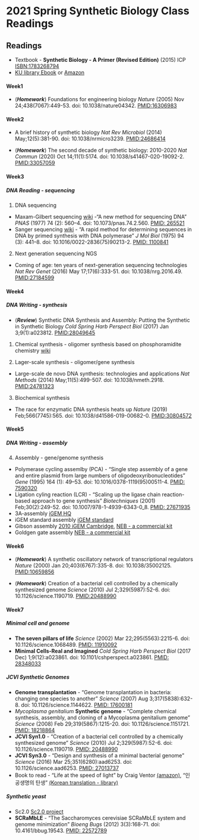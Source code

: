 2021 Spring Synthetic Biology Class Readings
================

## Readings

  - Textbook - **Synthetic Biology - A Primer (Revised Edition)** (2015)
    ICP <ISBN:1783268794>
  - [KU library
    Ebook](https://library.korea.ac.kr/datause/ebook/ebook-search-a/?fi1=&q1=synthetic%20biology%20a%20primer)
    or
    [Amazon](https://www.amazon.com/Synthetic-Biology-Revised-Geoff-Baldwin/dp/1783268794)

#### Week1

  - (***Homework***) Foundations for engineering biology *Nature* (2005)
    Nov 24;438(7067):449-53. doi: 10.1038/nature04342.
    [PMID:16306983](https://pubmed.ncbi.nlm.nih.gov/16306983/)

#### Week2

  - A brief history of synthetic biology *Nat Rev Microbiol* (2014)
    May;12(5):381-90. doi: 10.1038/nrmicro3239.
    [PMID:24686414](https://pubmed.ncbi.nlm.nih.gov/24686414/)

  - (***Homework***) The second decade of synthetic biology: 2010-2020
    *Nat Commun* (2020) Oct 14;11(1):5174. doi:
    10.1038/s41467-020-19092-2.
    [PMID:33057059](https://pubmed.ncbi.nlm.nih.gov/33057059/)

#### Week3

##### *DNA Reading* - sequencing

1.  DNA sequencing

<!-- end list -->

  - Maxam-Gilbert sequencing
    [wiki](https://en.wikipedia.org/wiki/Maxam%E2%80%93Gilbert_sequencing)
    -“A new method for sequencing DNA” *PNAS* (1977) 74 (2): 560–4. doi:
    10.1073/pnas.74.2.560.
    [PMID: 265521](https://pubmed.ncbi.nlm.nih.gov/265521)
  - Sanger sequencing
    [wiki](https://en.wikipedia.org/wiki/Sanger_sequencing) - “A rapid
    method for determining sequences in DNA by primed synthesis with DNA
    polymerase” *J Mol Biol* (1975) 94 (3): 441–8. doi:
    10.1016/0022-2836(75)90213-2.
    [PMID: 1100841](https://pubmed.ncbi.nlm.nih.gov/1100841)

<!-- end list -->

2.  Next generation sequencing NGS

<!-- end list -->

  - Coming of age: ten years of next-generation sequencing technologies
    *Nat Rev Genet* (2016) May 17;17(6):333-51. doi:
    10.1038/nrg.2016.49.
    [PMID:27184599](https://pubmed.ncbi.nlm.nih.gov/27184599/)

#### Week4

##### *DNA Writing* - synthesis

  - (***Review***) Synthetic DNA Synthesis and Assembly: Putting the
    Synthetic in Synthetic Biology *Cold Spring Harb Perspect Biol*
    (2017) Jan 3;9(1):a023812.
    [PMID:28049645](https://pubmed.ncbi.nlm.nih.gov/28049645/)

<!-- end list -->

1.  Chemical synthesis - oligomer synthesis based on phosphoramidite
    chemistry
    [wiki](https://en.wikipedia.org/wiki/Oligonucleotide_synthesis)

2.  Lager-scale synthesis - oligomer/gene synthesis

<!-- end list -->

  - Large-scale de novo DNA synthesis: technologies and applications
    *Nat Methods* (2014) May;11(5):499-507. doi: 10.1038/nmeth.2918.
    [PMID:24781323](https://pubmed.ncbi.nlm.nih.gov/24781323/)

<!-- end list -->

3.  Biochemical synthesis

<!-- end list -->

  - The race for enzymatic DNA synthesis heats up *Nature* (2019)
    Feb;566(7745):565. doi: 10.1038/d41586-019-00682-0.
    [PMID:30804572](https://pubmed.ncbi.nlm.nih.gov/30804572/)

#### Week5

##### *DNA Writing* - assembly

4.  Assembly - gene/genome synthesis

<!-- end list -->

  - Polymerase cycling assemlby (PCA) - “Single step assembly of a gene
    and entire plasmid from large numbers of oligodeoxyribonucleotides”
    *Gene* (1995) 164 (1): 49–53. doi: 10.1016/0378-1119(95)00511-4.
    [PMID: 7590320](https://pubmed.ncbi.nlm.nih.gov/7590320)
  - Ligation cyling reaction (LCR) - “Scaling up the ligase chain
    reaction-based approach to gene synthesis” *Biotechniques* (2001)
    Feb;30(2):249-52. doi: 10.1007/978-1-4939-6343-0\_8.
    [PMID: 27671935](https://pubmed.ncbi.nlm.nih.gov/27671935/)
  - 3A-assembly [iGEM HQ](http://parts.igem.org/Assembly:3A_Assembly)
  - iGEM standard assembly [iGEM
    standard](http://parts.igem.org/Help:Assembly)
  - Gibson assembly [2010 iGEM
    Cambridge](http://2010.igem.org/Team:Cambridge/Gibson/Introduction),
    [NEB - a commercial
    kit](https://international.neb.com/applications/cloning-and-synthetic-biology/dna-assembly-and-cloning/gibson-assembly)
  - Goldgen gate assembly [NEB - a commercial
    kit](https://international.neb.com/applications/cloning-and-synthetic-biology/dna-assembly-and-cloning/golden-gate-assembly)

#### Week6

  - (***Homework***) A synthetic oscillatory network of transcriptional
    regulators *Nature* (2000) Jan 20;403(6767):335-8. doi:
    10.1038/35002125.
    [PMID:10659856](https://pubmed.ncbi.nlm.nih.gov/10659856/)

  - (***Homework***) Creation of a bacterial cell controlled by a
    chemically synthesized genome *Science* (2010) Jul 2;329(5987):52-6.
    doi: 10.1126/science.1190719.
    [PMID:20488990](https://pubmed.ncbi.nlm.nih.gov/20488990/)

#### Week7

##### Minimal cell and genome

  - **The seven pillars of life** *Science* (2002) Mar
    22;295(5563):2215-6. doi: 10.1126/science.1068489.
    [PMID: 11910092](https://pubmed.ncbi.nlm.nih.gov/11910092/)
  - **Minimal Cells-Real and Imagined** *Cold Spring Harb Perspect Biol*
    (2017 Dec) 1;9(12):a023861. doi: 10.1101/cshperspect.a023861.
    [PMID: 28348033](https://pubmed.ncbi.nlm.nih.gov/28348033/)

##### JCVI Synthetic Genomes

  - **Genome transplantation** - “Genome transplantation in bacteria:
    changing one species to another” *Science* (2007) Aug
    3;317(5838):632-8. doi: 10.1126/science.1144622.
    [PMID: 17600181](https://pubmed.ncbi.nlm.nih.gov/17600181/)
  - *Mycoplasma genitalium* **Synthetic genome** - “Complete chemical
    synthesis, assembly, and cloning of a Mycoplasma genitalium genome”
    *Science* (2008) Feb 29;319(5867):1215-20. doi:
    10.1126/science.1151721.
    [PMID: 18218864](https://pubmed.ncbi.nlm.nih.gov/18218864/)
  - **JCVI Syn1.0** - “Creation of a bacterial cell controlled by a
    chemically synthesized genome” *Science* (2010) Jul
    2;329(5987):52-6. doi: 10.1126/science.1190719.
    [PMID: 20488990](https://pubmed.ncbi.nlm.nih.gov/20488990/)
  - **JCVI Syn3.0** - “Design and synthesis of a minimal bacterial
    genome” *Science* (2016) Mar 25;351(6280):aad6253. doi:
    10.1126/science.aad6253.
    [PMID: 27013737](https://pubmed.ncbi.nlm.nih.gov/27013737/)
  - Book to read - “Life at the speed of light” by Craig Ventor
    [(amazon)](https://www.amazon.com/Life-Speed-Light-Double-Digital-ebook/dp/B00C1N5WRK),
    “인공생명의 탄생” [(Korean translation -
    library)](https://library.korea.ac.kr/main-search-result/?q=%EC%9D%B8%EA%B3%B5%EC%83%9D%EB%AA%85%EC%9D%98+%ED%83%84%EC%83%9D+%3A+%ED%95%A9%EC%84%B1%EC%83%9D%EB%AC%BC%ED%95%99%EC%9D%80+%EC%96%B4%EB%96%BB%EA%B2%8C+%EC%9D%B8%EA%B3%B5%EC%83%9D%EB%AA%85%EC%9D%84+%EB%A7%8C%EB%93%A4%EC%97%88%EB%8A%94%EA%B0%80)

##### Synthetic yeast

  - Sc2.0 [Sc2.0 project](http://syntheticyeast.org/sc2-0/)
  - **SCRaMbLE** - “The Saccharomyces cerevisiae SCRaMbLE system and
    genome minimization” *Bioeng Bugs* (2012) 3(3):168-71. doi:
    10.4161/bbug.19543.
    [PMID: 22572789](https://pubmed.ncbi.nlm.nih.gov/22572789/)
